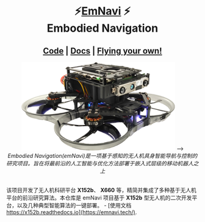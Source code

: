 <p align="center">
  <h1 align="center">⚡️<ins>EmNavi</ins> ⚡️<br>Embodied Navigation </h1>
  <p align="center">
  <!-- TODO(Derkai): 这里可以补齐主要贡献人员链接 -->
    <!-- <a href="https://贡献成员链接/">XXX XXX</a> -->
    <!-- · -->
    <!-- <a href="https://贡献成员链接/">XXX;XXX</a> -->
    <!-- · -->
    <!-- <a href="https://贡献成员链接/">XXX;XXX</a> -->
  </p>
  <h2 align="center">
    <!-- <p>ICCV 2023</p> -->
    <a href="https://github.com/emNavi/X152b" align="center">Code</a> | 
    <a href="https://emnavi.tech/" align="center">Docs</a> | 
    <a href="https://emnavi.tech/droneKit/%E7%BB%84%E5%90%88%E4%BD%A0%E7%9A%84%E7%AE%97%E6%B3%95%E5%B9%B6%E9%83%A8%E7%BD%B2/" align="center">Flying your own!</a>
  </h2>
  
</p>
<p align="center">
    <a href="https://x152b.readthedocs.io/en/latest/introduction/index.html"><img src="./docs/X152b-main.png" alt="x152b-example" width=80%></a> -->
    <br>
    <em>Embodied Navigation(emNavi)是一项基于感知的无人机具身智能导航与控制的研究项目。旨在将最前沿的人工智能与优化方法部署于嵌入式层级的移动机器人之上</em>
</p>

##

该项目开发了无人机科研平台 **X152b**、 **X660** 等，精简并集成了多种基于无人机平台的前沿研究算法。本仓库是 emNavi 项目基于 **X152b** 型无人机的二次开发平台，以及几种典型智能算法的一键部署。 - [使用文档 https://x152b.readthedocs.io](https://emnavi.tech/).

<!-- TODO(Derkai): 需要一个开源许可证 -->